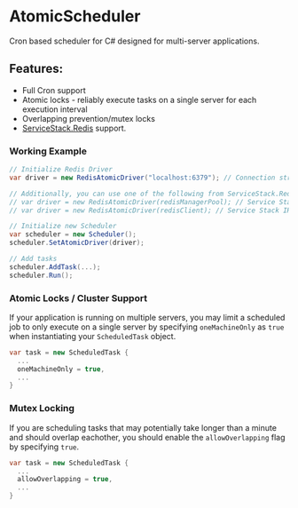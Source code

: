 # AtomicScheduler
Cron based scheduler for C# designed for multi-server applications.

## Features:
- Full Cron support
- Atomic locks - reliably execute tasks on a single server for each execution interval
- Overlapping prevention/mutex locks
- [ServiceStack.Redis](https://github.com/ServiceStack/ServiceStack.Redis) support.

### Working Example
```csharp
// Initialize Redis Driver
var driver = new RedisAtomicDriver("localhost:6379"); // Connection string

// Additionally, you can use one of the following from ServiceStack.Redis
// var driver = new RedisAtomicDriver(redisManagerPool); // Service Stack IRedisManagerPool
// var driver = new RedisAtomicDriver(redisClient); // Service Stack IRedisClient

// Initialize new Scheduler
var scheduler = new Scheduler();
scheduler.SetAtomicDriver(driver);

// Add tasks
scheduler.AddTask(...);
scheduler.Run();

```

### Atomic Locks / Cluster Support
If your application is running on multiple servers, you may limit a scheduled job to only execute on a single server by specifying `oneMachineOnly` as `true` when instantiating your `ScheduledTask` object.
```csharp
var task = new ScheduledTask {
  ...
  oneMachineOnly = true,
  ...
}
```

### Mutex Locking
If you are scheduling tasks that may potentially take longer than a minute and should overlap eachother, you should enable the `allowOverlapping` flag by specifying `true`.
```csharp
var task = new ScheduledTask {
  ...
  allowOverlapping = true,
  ...
}
```
